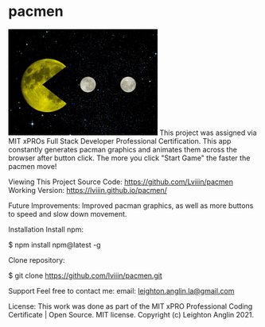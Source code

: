 # pacmen
 
<img src="pacman.jpg" width="300" />
This project was assigned via MIT xPROs Full Stack Developer Professional Certification. This app constantly generates pacman graphics and animates them across the browser after button click. The more you click "Start Game" the faster the pacmen move!

Viewing This Project
Source Code: https://github.com/Lviiin/pacmen
Working Version: https://lviiin.github.io/pacmen/

Future Improvements: 
Improved pacman graphics, as well as more buttons to speed and slow down movement.

Installation
Install npm:

$ npm install npm@latest -g

Clone repository:

$ git clone https://github.com/lviiin/pacmen.git

Support
Feel free to contact me:
email: leighton.anglin.la@gmail.com

License:
This work was done as part of the MIT xPRO Professional Coding Certificate | 
Open Source. MIT license.
Copyright (c) Leighton Anglin 2021.